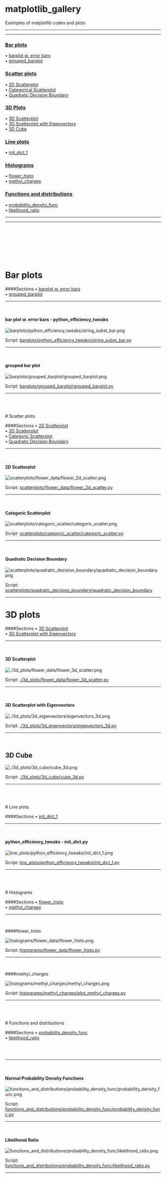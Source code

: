 matplotlib_gallery
==================

Examples of matplotlib codes and plots


<hr>
<hr>

### [Bar plots](#barplots)
&#8226; [barplot w. error bars](#errorbars1)<br>
&#8226; [grouped_barplot](#grouped_barplot1)<br>

### [Scatter plots](#scatterplots)
&#8226; [2D Scatterplot](#2d_scatterplot)<br>
&#8226; [Categorical Scatterplot](#categoric_scatter)<br>
&#8226; [Quadratic Decision Boundary](#quadratic_decbound1)<br>

### [3D Plots](#functionsdistributions)
&#8226; [3D Scatterplot](#3d_scatterplot)<br>
&#8226; [3D Scatterplot with Eigenvectors](#eigenvectors_3d)<br>
&#8226; [3D Cube](#cube_3d)<br>

### [Line plots](#lineplots)
&#8226; [init_dict_1](#init_dict_1)<br>

### [Histograms](#histograms)
&#8226; [flower_histo](#flower_histo)<br>
&#8226; [methyl_charges](#methyl_charges)<br>

### [Functions and distributions](#functionsdistributions)
&#8226; [probability_density_func](#probability_density_func)<br>
&#8226; [likelihood_ratio](#likelihood_ratio)<br>


<hr>
<hr>
<br>
<br>
<br>
<br>
<br>
<br>

<a name="barplots"></a>
# Bar plots

####Sections
&#8226; [barplot w. error bars](#errorbars1)<br>
&#8226; [grouped_barplot](#grouped_barplot1)<br>




-------
<a name="errorbars1"></a>
<br>
#### bar plot w. error bars - python_efficiency_tweaks

![barplots/python_efficiency_tweaks/string_subst_bar.png](barplots/python_efficiency_tweaks/string_subst_bar.png)

Script: [barplots/python_efficiency_tweaks/string_subst_bar.py](barplots/python_efficiency_tweaks/string_subst_bar.py)


-------
<a name="grouped_barplot1"></a>
<br>
#### grouped bar plot

![barplots/grouped_barplot/grouped_barplot.png](barplots/grouped_barplot/grouped_barplot.png)

Script: [barplots/grouped_barplot/grouped_barplot.py](barplots/grouped_barplot/grouped_barplot.py)

-----








<br>
<br>
<br>
<a name="scatterplots"></a>
# Scatter plots

####Sections
&#8226; [2D Scatterplot](#2d_scatterplot)<br>
&#8226; [3D Scatterplot](#3d_scatterplot)<br>
&#8226; [Categoric Scatterplot](#categoric_scatter)<br>
&#8226; [Quadratic Decision Boundary](#quadratic_decbound1)<br>

-------
<a name="2d_scatterplot"></a>
<br>

#### 2D Scatterplot

![scatterplots/flower_data/flower_2d_scatter.png](scatterplots/flower_data/flower_2d_scatter.png)

Script: [scatterplots/flower_data/flower_2d_scatter.py](scatterplots/flower_data/flower_2d_scatter.py)



-------

<a name="categoric_scatter"></a>
<br>

#### Categoric Scatterplot

![scatterplots/categoric_scatter/categoric_scatter.png](scatterplots/categoric_scatter/categoric_scatter.png)

Script: [scatterplots/categoric_scatter/categoric_scatter.py](scatterplots/categoric_scatter/categoric_scatter.py)

-------
<a name="quadratic_decbound1"></a>
<br>

#### Quadratic Decision Boundary

![scatterplots/quadratic_decision_boundary/quadratic_decision_boundary.png](scatterplots/quadratic_decision_boundary/quadratic_decision_boundary.png)

Script: [scatterplots/quadratic_decision_boundary/quadratic_decision_boundary](scatterplots/quadratic_decision_boundary/quadratic_decision_boundary.py)

-------
# 3D plots

####Sections
&#8226; [3D Scatterplot](#3d_scatterplot)<br>
&#8226; [3D Scatterplot with Eigenvectors](#eigenvectors_3d)<br>

-------
<a name="3d_scatterplot"></a>
<br>

#### 3D Scatterplot

![./3d_plots/flower_data/flower_3d_scatter.png](./3d_plots/flower_data/flower_3d_scatter.png)

Script: [./3d_plots/flower_data/flower_3d_scatter.py](./3d_plots/flower_data/flower_3d_scatter.py)

-------


<a name="eigenvectors_3d"></a>
<br>

#### 3D Scatterplot with Eigenvectors

![./3d_plots/3d_eigenvectors/eigenvectors_3d.png](./3d_plots/3d_eigenvectors/eigenvectors_3d.png)

Script: [./3d_plots/3d_eigenvectors/eigenvectors_3d.py](./3d_plots/3d_eigenvectors/eigenvectors_3d.py)

-------

<a name="cube_3d"></a>
<br>

## 3D Cube

![./3d_plots/3d_cube/cube_3d.png](./3d_plots/3d_cube/cube_3d.png)

Script: [./3d_plots/3d_cube/cube_3d.py](./3d_plots/3d_cube/cube_3d.py)

-------


<br>
<br>
<br>
<a name="lineplots"></a>
# Line plots

####Sections
&#8226; [init_dict_1](#init_dict_1)<br>


-------
<a name="init_dict_1"></a>
<br>

#### python_efficiency_tweaks - init_dict.py

![line_plots/python_efficiency_tweaks/init_dict_1.png](line_plots/python_efficiency_tweaks/init_dict_1.png)

Script: [line_plots/python_efficiency_tweaks/init_dict_1.py](line_plots/python_efficiency_tweaks/init_dict_1.py)

-----






<br>
<br>
<br>
<a name="histograms"></a>
# Histograms

####Sections
&#8226; [flower_histo](#flower_histo)<br>
&#8226; [methyl_charges](#methyl_charges)<br>



-------
<a name="flower_histo"></a>
<br>

####flower_histo

![histograms/flower_data/flower_histo.png](histograms/flower_data/flower_histo.png)

Script: [histograms/flower_data/flower_histo.py](histograms/flower_data/flower_histo.py)




-------
<a name="methyl_charges"></a>
<br>

####methyl_charges

![histograms/methyl_charges/methyl_charges.png](histograms/methyl_charges/methyl_charges.png)

Script: [histograms/methyl_charges/plot_methyl_charges.py](histograms/methyl_charges/plot_methyl_charges.py)

-------













<br>
<br>
<br>
<a name="functionsdistributions"></a>
# Functions and distributions

####Sections
&#8226; [probability_density_func](#probability_density_func)<br>
&#8226; [likelihood_ratio](#likelihood_ratio)<br>


<br>
<br>



-----
<a name="probability_density_func"></a>
<br>

#### Normal Probability Density Functions

![functions_and_distributions/probability_density_func/probability_density_func.png](functions_and_distributions/probability_density_func/probability_density_func.png)

Script: [functions_and_distributions/probability_density_func/probability_density_func.py](functions_and_distributions/probability_density_func/probability_density_func.py)

-----
<a name="likelihood_ratio"></a>
<br>	
#### Likelihood Ratio

![functions_and_distributions/probability_density_func/likelihood_ratio.png](functions_and_distributions/probability_density_func/likelihood_ratio.png)

Script: [functions_and_distributions/probability_density_func/likelihood_ratio.py](functions_and_distributions/probability_density_func/likelihood_ratio.py)


-----
